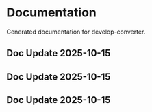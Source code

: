 # Documentation

Generated documentation for develop-converter.

## Doc Update 2025-10-15

## Doc Update 2025-10-15

## Doc Update 2025-10-15
